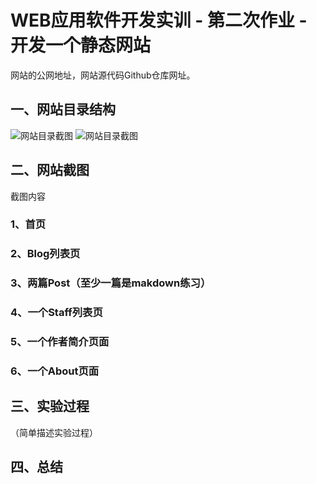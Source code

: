 # WEB应用软件开发实训 - 第二次作业 - 开发一个静态网站

网站的公网地址，网站源代码Github仓库网址。

## 一、网站目录结构
![网站目录截图](https://img.vim-cn.com/ed/0856d4f154bc7fe0ff78e0f061b904bbc551a2.png)
![网站目录截图](https://img.vim-cn.com/f3/0f44c2b2b0dde921521d74eb6cc337be8ed39a.png)
## 二、网站截图
截图内容
### 1、首页

### 2、Blog列表页

### 3、两篇Post（至少一篇是makdown练习）

### 4、一个Staff列表页

### 5、一个作者简介页面

### 6、一个About页面

## 三、实验过程
（简单描述实验过程）
## 四、总结
